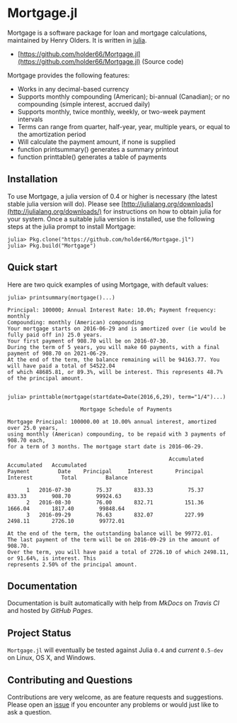 
<a id='Mortgage.jl-1'></a>

# Mortgage.jl


Mortgage is a software package for loan and mortgage calculations, maintained by Henry Olders. It is written in [julia](http://www.julialang.org).


  * [https://github.com/holder66/Mortgage.jl](https://github.com/holder66/Mortgage.jl) (Source code)


Mortgage provides the following features:


  * Works in any decimal-based currency
  * Supports monthly compounding (American); bi-annual (Canadian); or no compounding (simple interest, accrued daily)
  * Supports monthly, twice monthly, weekly, or two-week payment intervals
  * Terms can range from quarter, half-year, year, multiple years, or equal to the amortization period
  * Will calculate the payment amount, if none is supplied
  * function printsummary() generates a summary printout
  * function printtable() generates a table of payments


<a id='Installation-1'></a>

## Installation


To use Mortgage, a julia version of 0.4 or higher is necessary (the latest stable julia version will do). Please see [http://julialang.org/downloads](http://julialang.org/downloads/) for instructions on how to obtain julia for your system. Once a suitable julia version is installed, use the following steps at the julia prompt to install Mortgage:


```
julia> Pkg.clone("https://github.com/holder66/Mortgage.jl")
julia> Pkg.build("Mortgage")
```


<a id='Quick-start-1'></a>

## Quick start


Here are two  quick examples of using Mortgage, with default values:


```
julia> printsummary(mortgage()...)

Principal: 100000; Annual Interest Rate: 10.0%; Payment frequency: monthly
Compounding: monthly (American) compounding
Your mortgage starts on 2016-06-29 and is amortized over (ie would be fully paid off in) 25.0 years.
Your first payment of 908.70 will be on 2016-07-30.
During the term of 5 years, you will make 60 payments, with a final payment of 908.70 on 2021-06-29.
At the end of the term, the balance remaining will be 94163.77. You will have paid a total of 54522.04
of which 48685.81, or 89.3%, will be interest. This represents 48.7% of the principal amount.


julia> printtable(mortgage(startdate=Date(2016,6,29), term="1/4")...)

                       Mortgage Schedule of Payments
					   
Mortgage Principal: 100000.00 at 10.00% annual interest, amortized over 25.0 years,
using monthly (American) compounding, to be repaid with 3 payments of 908.70 each,
for a term of 3 months. The mortgage start date is 2016-06-29.
	
                                                   Accumulated   Accumulated   Accumulated
Payment         Date    Principal     Interest       Principal      Interest         Total         Balance

      1   2016-07-30        75.37       833.33           75.37        833.33        908.70        99924.63
      2   2016-08-30        76.00       832.71          151.36       1666.04       1817.40        99848.64
      3   2016-09-29        76.63       832.07          227.99       2498.11       2726.10        99772.01
	  
At the end of the term, the outstanding balance will be 99772.01.
The last payment of the term will be on 2016-09-29 in the amount of 908.70.
Over the term, you will have paid a total of 2726.10 of which 2498.11, or 91.64%, is interest. This
represents 2.50% of the principal amount.
```


<a id='Documentation-1'></a>

## Documentation


Documentation is built automatically with help from *MkDocs* on *Travis CI* and hosted by *GitHub Pages*.


<a id='Project-Status-1'></a>

## Project Status


`Mortgage.jl` will eventually be tested against Julia `0.4` and *current* `0.5-dev` on Linux, OS X, and Windows.


<a id='Contributing-and-Questions-1'></a>

## Contributing and Questions


Contributions are very welcome, as are feature requests and suggestions. Please open an [issue][issues-url] if you encounter any problems or would just like to ask a question.


[issues-url]: https://github.com/holder66/Mortgage.jl/issues

